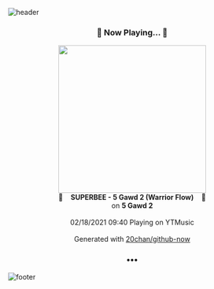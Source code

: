 ![header](https://capsule-render.vercel.app/api?type=wave&height=170&section=header&text=Hi.%20I'm%20SHIFT&fontColor=090707&fontAlignX=45&fontAlignY=65&fontSize=100)

<h3 align="center">🎵 Now Playing... 🎵</h3>
<p align="center">
  <a href="https://music.youtube.com/channel/UCmB08K6m8Ul790rOSefqU-Q">
    <img width="300" src="https://lh3.googleusercontent.com/lq7q4EF84zItG4jRq7v-8-7NyUTThD3Ba7QazX4m7AtOzhIuyyjRU9EpYIB5OYLsyFOIf74zTxsdXkM">
  </a>
  <br>
  🎵&nbsp&nbsp&nbsp <b>SUPERBEE - 5 Gawd 2 (Warrior Flow)</b> &nbsp&nbsp&nbsp🎵
  <br>
  on <b>5 Gawd 2</b>
  
  <br />
  <br />
  02/18/2021 09:40 Playing on YTMusic
  <br />
  <br />
  Generated with <a href="https://github.com/20chan/github-now">20chan/github-now</a>
</p>

<h3 align="center">•••</h3>

![footer](https://capsule-render.vercel.app/api?type=wave&height=150&section=footer)

